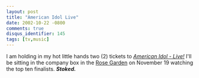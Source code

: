 ```yaml
---
layout: post
title: "American Idol Live"
date: 2002-10-22 -0800
comments: true
disqus_identifier: 145
tags: [tv,music]
---
```

I am holding in my hot little hands two (2) tickets to [*American Idol -
Live!*](http://idolonfox.msn.com/ai_live/ai_live.htm) I'll be sitting in
the company box in the [Rose Garden](http://www.rosequarter.com/) on
November 19 watching the top ten finalists. ***Stoked.***
